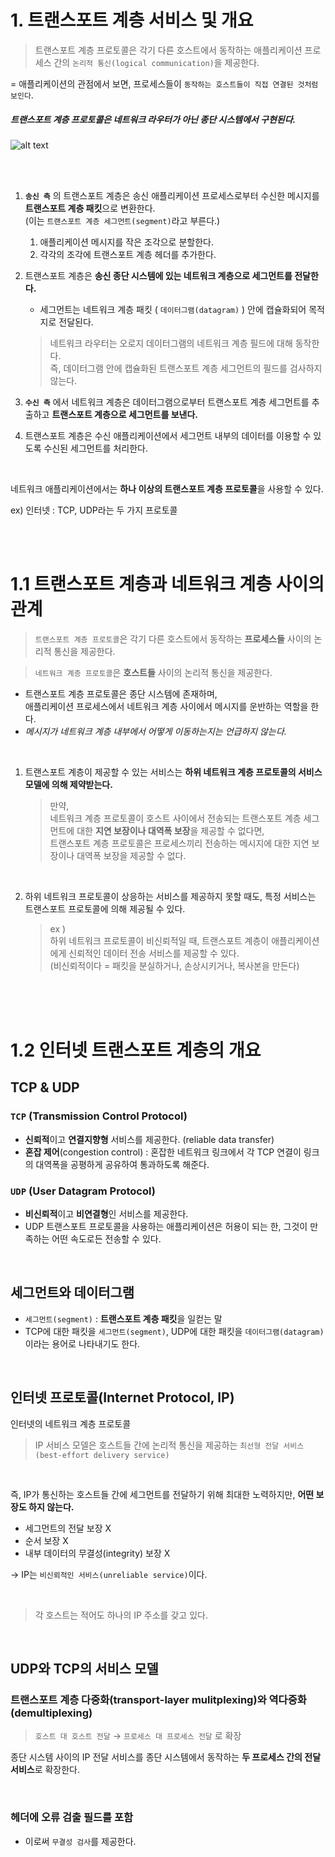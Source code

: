 # 1. 트랜스포트 계층 서비스 및 개요

> 트랜스포트 계층 프로토콜은 각기 다른 호스트에서 동작하는 애플리케이션 프로세스 간의 `논리적 통신(logical communication)`을 제공한다.

= 애플리케이션의 관점에서 보면, 프로세스들이 `동작하는 호스트들이 직접 연결된 것처럼 보인다`.


##### 트랜스포트 계층 프로토콜은 네트워크 라우터가 아닌 **종단 시스템에서 구현된다.**
![alt text](image.png)

<br/><br/>

1. **`송신 측`** 의 트랜스포트 계층은 송신 애플리케이션 프로세스로부터 수신한 메시지를 **트랜스포트 계층 패킷**으로 변환한다.  
   (이는 `트랜스포트 계층 세그먼트(segment)`라고 부른다.)
    1. 애플리케이션 메시지를 작은 조각으로 분할한다.
    2. 각각의 조각에 트랜스포트 계층 헤더를 추가한다.


2. 트랜스포트 계층은 **송신 종단 시스템에 있는 네트워크 계층으로 세그먼트를 전달한다.**
    - 세그먼트는 네트워크 계층 패킷 ( `데이터그램(datagram)` ) 안에 캡슐화되어 목적지로 전달된다.

   > 네트워크 라우터는 오로지 데이터그램의 네트워크 계층 필드에 대해 동작한다.  
   > 즉, 데이터그램 안에 캡슐화된 트랜스포트 계층 세그먼트의 필드를 검사하지 않는다.


3. **`수신 측`** 에서 네트워크 계층은 데이터그램으로부터 트랜스포트 계층 세그먼트를 추출하고 **트랜스포트 계층으로 세그먼트를 보낸다.**


4. 트랜스포트 계층은 수신 애플리케이션에서 세그먼트 내부의 데이터를 이용할 수 있도록 수신된 세그먼트를 처리한다.

<br/>

네트워크 애플리케이션에서는 **하나 이상의 트랜스포트 계층 프로토콜**을 사용할 수 있다.

ex) 인터넷 : TCP, UDP라는 두 가지 프로토콜


<br/>
<br/>

# 1.1 트랜스포트 계층과 네트워크 계층 사이의 관계

>  `트랜스포트 계층 프로토콜`은 각기 다른 호스트에서 동작하는 **프로세스들** 사이의 논리적 통신을 제공한다.

>  `네트워크 계층 프로토콜`은 **호스트들** 사이의 논리적 통신을 제공한다.

- 트랜스포트 계층 프로토콜은 종단 시스템에 존재하며,  
  애플리케이션 프로세스에서 네트워크 계층 사이에서 메시지를 운반하는 역할을 한다.
- *메시지가 네트워크 계층 내부에서 어떻게 이동하는지는 언급하지 않는다.*


<br/>

1. 트랜스포트 계층이 제공할 수 있는 서비스는 **하위 네트워크 계층 프로토콜의 서비스 모델에 의해 제약받는다.**

   > 만약,  
   > 네트워크 계층 프로토콜이 호스트 사이에서 전송되는 트랜스포트 계층 세그먼트에 대한 **지연 보장이나 대역폭 보장**을 제공할 수 없다면,  
   > 트랜스포트 계층 프로토콜은 프로세스끼리 전송하는 메시지에 대한 지연 보장이나 대역폭 보장을 제공할 수 없다.

<br/>

2. 하위 네트워크 프로토콜이 상응하는 서비스를 제공하지 못할 때도, 특정 서비스는 트랜스포트 프로토콜에 의해 제공될 수 있다.

   > ex )  
   > 하위 네트워크 프로토콜이 비신뢰적일 때, 트랜스포트 계층이 애플리케이션에게 신뢰적인 데이터 전송 서비스를 제공할 수 있다.  
   > (비신뢰적이다 = 패킷을 분실하거나, 손상시키거나, 복사본을 만든다)

<br/>
<br/>
<br/>

# 1.2 인터넷 트랜스포트 계층의 개요

## TCP & UDP

### `TCP` (Transmission Control Protocol)

- **신뢰적**이고 **연결지향형** 서비스를 제공한다. (reliable data transfer)
- **혼잡 제어**(congestion control) : 혼잡한 네트워크 링크에서 각 TCP 연결이 링크의 대역폭을 공평하게 공유하여 통과하도록 해준다.


### `UDP` (User Datagram Protocol)

- **비신뢰적**이고 **비연결형**인 서비스를 제공한다.
- UDP 트랜스포트 프로토콜을 사용하는 애플리케이션은 허용이 되는 한, 그것이 만족하는 어떤 속도로든 전송할 수 있다.

<br/>

## 세그먼트와 데이터그램

- `세그먼트(segment)` : **트랜스포트 계층 패킷**을 일컫는 말
- TCP에 대한 패킷을 `세그먼트(segment)`, UDP에 대한 패킷을 `데이터그램(datagram)`이라는 용어로 나타내기도 한다.

<br/>

## 인터넷 프로토콜(Internet Protocol, IP)

인터넷의 네트워크 계층 프로토콜

> IP 서비스 모델은 호스트들 간에 논리적 통신을 제공하는 `최선형 전달 서비스(best-effort delivery service)`

<br/>

즉, IP가 통신하는 호스트들 간에 세그먼트를 전달하기 위해 최대한 노력하지만, **어떤 보장도 하지 않는다.**

- 세그먼트의 전달 보장 X
- 순서 보장 X
- 내부 데이터의 무결성(integrity) 보장 X

→ IP는 `비신뢰적인 서비스(unreliable service)`이다.

<br/>

> 각 호스트는 적어도 하나의 IP 주소를 갖고 있다.

<br/>

## UDP와 TCP의 서비스 모델

### 트랜스포트 계층 다중화(transport-layer mulitplexing)와 역다중화(demultiplexing)

> `호스트 대 호스트 전달` → `프로세스 대 프로세스 전달` 로 확장

종단 시스템 사이의 IP 전달 서비스를 종단 시스템에서 동작하는 **두 프로세스 간의 전달 서비스**로 확장한다.

<br/>

### 헤더에 오류 검출 필드를 포함

- 이로써 `무결성 검사`를 제공한다.